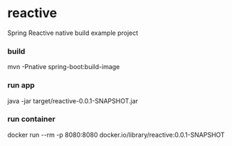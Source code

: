# reactive
Spring Reactive native build example project

### build
mvn -Pnative spring-boot:build-image

### run app
java -jar target/reactive-0.0.1-SNAPSHOT.jar

### run container
docker run --rm -p 8080:8080 docker.io/library/reactive:0.0.1-SNAPSHOT
